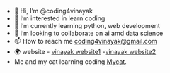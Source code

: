- 👋 Hi, I’m @coding4vinayak
- 👀 I’m interested in learn coding
- 🌱 I’m currently learning python, web development 
- 💞️ I’m looking to collaborate on ai amd data science
- 📫 How to reach me coding4vinayak@gmail.com
- 🌍 website - [vinayak website1](http://coding4vinayak.pythonanywhere.com)
              -[vinayak website2](http://vinayakss.vercel.app)
- Me and my cat learning coding [Mycat](https://text2img.vinayaksss.workers.dev/).
<!---
coding4vinayak/coding4vinayak is a ✨ special ✨ repository because its `README.md` (this file) appears on your GitHub profile.
You can click the Preview link to take a look at your changes.
--->
